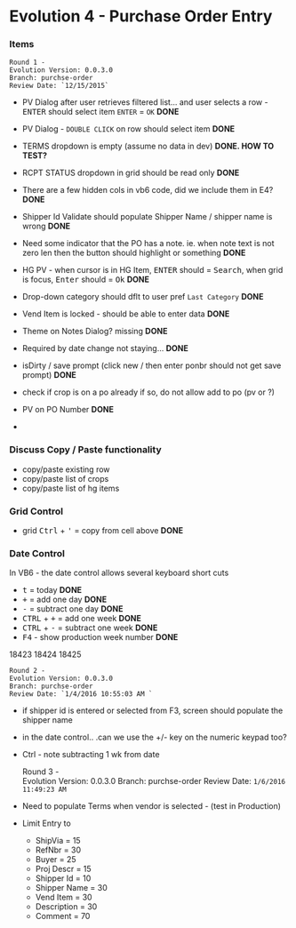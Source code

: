 # Evolution 4 - Purchase Order Entry

### Items

	Round 1 -  
	Evolution Version: 0.0.3.0
	Branch: purchse-order
	Review Date: `12/15/2015` 

* PV Dialog after user retrieves filtered list... and user selects a row - <kbd>ENTER</kbd> should select item  `ENTER` = `OK` **DONE**
* PV Dialog - `DOUBLE CLICK` on row should select item **DONE**
* TERMS dropdown is empty (assume no data in dev) **DONE. HOW TO TEST?**
* RCPT STATUS dropdown in grid should be read only **DONE**
* There are a few hidden cols in vb6 code, did we include them in E4? **DONE**
* Shipper Id Validate should populate Shipper Name / shipper name is wrong **DONE**
* Need some indicator that the PO has a note.  ie. when note text is not zero len then the button should highlight or something **DONE**
* HG PV - when cursor is in HG Item, <kbd>ENTER</kbd> should = <kbd>Search</kbd>, when grid is focus, <kbd>Enter</kbd> should = <kbd>Ok</kbd> **DONE**
* Drop-down category should dflt to user pref `Last Category` **DONE**

* Vend Item is locked - should be able to enter data **DONE**
* Theme on Notes Dialog? missing **DONE**
* Required by date change not staying... **DONE**
* isDirty / save prompt (click new / then enter ponbr should not get save prompt) **DONE**
* check if crop is on a po already if so, do not allow add to po (pv or ?)
* PV on PO Number **DONE**
* 

### Discuss Copy / Paste functionality
* copy/paste existing row
* copy/paste list of crops
* copy/paste list of hg items

### Grid Control
* grid <kbd>Ctrl</kbd> + <kbd>'</kbd> = copy from cell above **DONE**



### Date Control


In VB6 - the date control allows several keyboard short cuts

* <kbd>t</kbd> = today **DONE**
* <kbd>+</kbd> = add one day **DONE**
* <kbd>-</kbd> = subtract one day **DONE**
* <kbd>CTRL</kbd> + <kbd>+</kbd> = add one week **DONE**
* <kbd>CTRL</kbd> + <kbd>-</kbd> = subtract one week **DONE**
* <kbd>F4</kbd> - show production week number **DONE**

18423
18424
18425


	Round 2 -  
	Evolution Version: 0.0.3.0
	Branch: purchse-order
	Review Date: `1/4/2016 10:55:03 AM `

*	if shipper id is entered or selected from F3, screen should populate the shipper name
*	in the date control.. .can we use the +/- key on the numeric keypad too?
*	Ctrl - note subtracting 1 wk from date


	Round 3 -  
	Evolution Version: 0.0.3.0
	Branch: purchse-order
	Review Date: `1/6/2016 11:49:23 AM`

*	Need to populate Terms when vendor is selected - (test in Production)
*	Limit Entry to
	*	ShipVia = 15
	*	RefNbr = 30
	*	Buyer = 25
	*	Proj Descr = 15
	*	Shipper Id = 10
	*	Shipper Name = 30
	*	Vend Item = 30
	*	Description = 30
	*	Comment = 70
	


